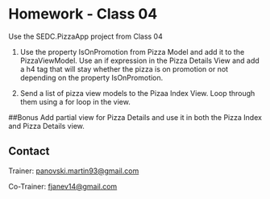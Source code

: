 # Homework - Class 04

Use the SEDC.PizzaApp project from Class 04

1. Use the property IsOnPromotion from Pizza Model and add it to the PizzaViewModel. Use an if expression in the Pizza Details View 
and add a h4 tag that will stay whether the pizza is on promotion or not depending on the property IsOnPromotion.

2. Send a list of pizza view models to the Pizaa Index View. Loop through them using a for loop in the view.

##Bonus
Add partial view for Pizza Details and use it in both the Pizza Index and Pizza Details view.


## Contact
Trainer: panovski.martin93@gmail.com

Co-Trainer: fjanev14@gmail.com